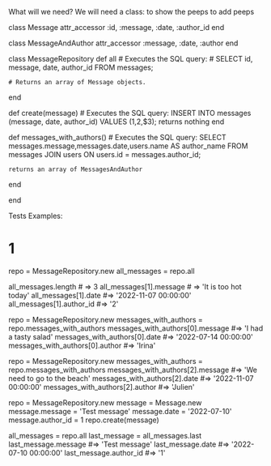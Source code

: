 What will we need?
We will need a class:
to show the peeps
to add peeps

class Message
    attr_accessor :id, :message, :date, :author_id
end

class MessageAndAuthor
    attr_accessor :message, :date, :author
end

class MessageRepository
  def all
    # Executes the SQL query:
    # SELECT id, message, date, author_id FROM messages;

    # Returns an array of Message objects.
  end

  def create(message)
    # Executes the SQL query:
    INSERT INTO messages (message, date, author_id) VALUES ($1,$2,$3);
    returns nothing
  end

  def messages_with_authors()
    # Executes the SQL query:
    SELECT messages.message,messages.date,users.name AS author_name FROM messages JOIN users ON users.id = messages.author_id;

    returns an array of MessagesAndAuthor
  end

end

Tests Examples:
# 1
repo = MessageRepository.new
all_messages = repo.all

all_messages.length # => 3
all_messages[1].message # => 'It is too hot today'
all_messages[1].date #=> '2022-11-07 00:00:00'
all_messages[1].author_id #=> '2'


repo = MessageRepository.new
messages_with_authors = repo.messages_with_authors
messages_with_authors[0].message #=> 'I had a tasty salad'
messages_with_authors[0].date #=> '2022-07-14 00:00:00'
messages_with_authors[0].author #=> 'Irina'

repo = MessageRepository.new
messages_with_authors = repo.messages_with_authors
messages_with_authors[2].message #=> 'We need to go to the beach'
messages_with_authors[2].date #=> '2022-11-07 00:00:00'
messages_with_authors[2].author #=> 'Julien'

repo = MessageRepository.new
message = Message.new
message.message = 'Test message'
message.date = '2022-07-10'
message.author_id = 1
repo.create(message)

all_messages = repo.all
last_message = all_messages.last
last_message.message #=> 'Test message'
last_message.date #=> '2022-07-10 00:00:00'
last_message.author_id #=> '1'
